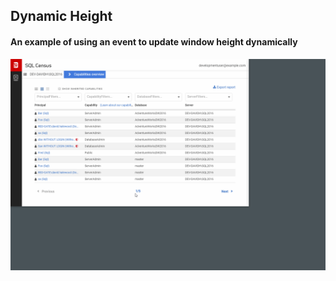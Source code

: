 ## Dynamic Height
#### An example of using an event to update window height dynamically

![Alt Text](./public/DynamicHeight.gif)

